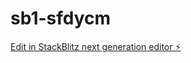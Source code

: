 # sb1-sfdycm

[Edit in StackBlitz next generation editor ⚡️](https://stackblitz.com/~/github.com/Legends001/sb1-sfdycm)